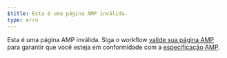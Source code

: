 ```yaml
---
$title: Esta é uma página AMP inválida.
type: erro
---
```


Esta é uma página AMP inválida. Siga o workflow [valide sua página AMP](https://amp.dev/documentation/guides-and-tutorials/learn/validation-workflow/validate_amp/) para garantir que você esteja em conformidade com a [especificação AMP](https://amp.dev/documentation/guides-and-tutorials/learn/spec/amphtml/).
